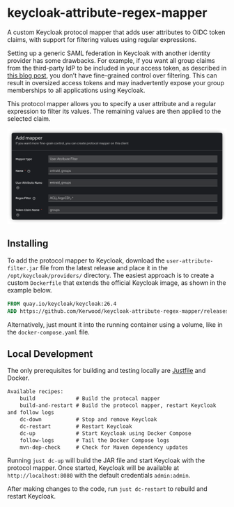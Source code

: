 # keycloak-attribute-regex-mapper
A custom Keycloak protocol mapper that adds user attributes to OIDC token claims, with support for filtering values using regular expressions.

Setting up a generic SAML federation in Keycloak with another identity provider has some drawbacks.
For example, if you want all group claims from the third-party IdP to be included in your access token,
as described in [this blog post](https://linuxblog.xyz/posts/keycloak-entraid-saml-federation/), you don’t have fine-grained control over filtering.
This can result in oversized access tokens and may inadvertently expose your group memberships to all applications using Keycloak.

This protocol mapper allows you to specify a user attribute and a regular expression to filter its values.
The remaining values are then applied to the selected claim.

![](./images/add-mapper.png)


## Installing

To add the protocol mapper to Keycloak, download the `user-attribute-filter.jar` file from the latest release and place it in the `/opt/keycloak/providers/` directory.
The easiest approach is to create a custom `Dockerfile` that extends the official Keycloak image, as shown in the example below.

```Dockerfile
FROM quay.io/keycloak/keycloak:26.4
ADD https://github.com/Kerwood/keycloak-attribute-regex-mapper/releases/latest/download/user-attribute-filter.jar /opt/keycloak/providers/
```
Alternatively, just mount it into the running container using a volume, like in the `docker-compose.yaml` file.

## Local Development

The only prerequisites for building and testing locally are [Justfile](https://github.com/casey/just) and Docker.

```
Available recipes:
    build             # Build the protocal mapper
    build-and-restart # Build the protocol mapper, restart Keycloak and follow logs
    dc-down           # Stop and remove Keycloak
    dc-restart        # Restart Keycloak
    dc-up             # Start Keycloak using Docker Compose
    follow-logs       # Tail the Docker Compose logs
    mvn-dep-check     # Check for Maven dependency updates
```
Running `just dc-up` will build the JAR file and start Keycloak with the protocol mapper.
Once started, Keycloak will be available at `http://localhost:8080` with the default credentials `admin:admin`.

After making changes to the code, run `just dc-restart` to rebuild and restart Keycloak.
